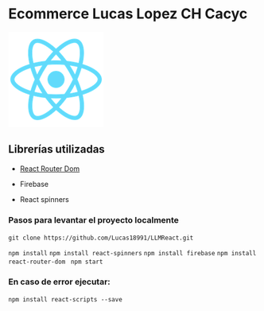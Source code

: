 # Ecommerce Lucas Lopez CH Cacyc

![](public/logo192.png)

## Librerías utilizadas

- [React Router Dom](https://reactrouter.com/en/main)

- Firebase

- React spinners

### Pasos para levantar el proyecto localmente

`git clone https://github.com/Lucas18991/LLMReact.git `

`npm install`
`npm install react-spinners`
`npm install firebase`
`npm install react-router-dom `
`npm start`

### En caso de error ejecutar:

`npm install react-scripts --save`
